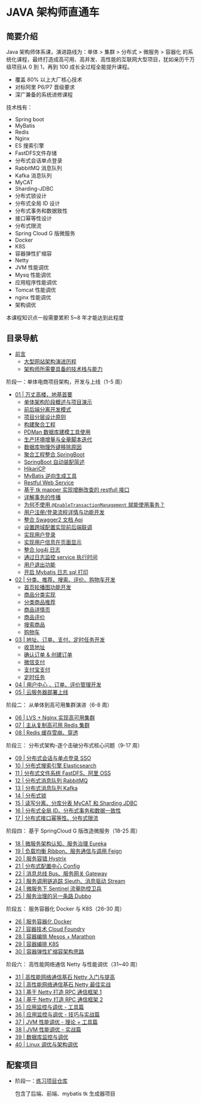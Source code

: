 # JAVA 架构师直通车

## 简要介绍

Java 架构师体系课，演进路线为：单体 > 集群 > 分布式 > 微服务 > 容器化 的系统化课程，最终打造成高可用、高并发、高性能的互联网大型项目，犹如亲历千万级项目从 0 到 1，再到 100 成长全过程全能提升课程。

- 覆盖 80% 以上大厂核心技术
- 对标阿里 P6/P7 晋级要求
- 深广兼备的系统进修课程

技术栈有：

- Spring boot
- MyBatis
- Redis
- Nginx
- ES 搜索引擎
- FastDFS文件存储
- 分布式会话单点登录
- RabbitMQ 消息队列
- Kafka 消息队列
- MyCAT
- Sharding-JDBC
- 分布式锁设计
- 分布式全局 ID 设计
- 分布式事务和数据致性
- 接口幂等性设计
- 分布式限流
- Spring Cloud G 版微服务
- Docker
- K8S
- 容器弹性扩缩容
- Netty
- JVM 性能调优
- Mysq 性能调优
- 应用程序性能调优
- Tomcat 性能调优
- nginx 性能调优
- 架构调优

本课程知识点一般需要累积 5~8 年才能达到此程度

## 目录导航

- [前言](./00/)
    - [大型网站架构演进历程](./00/01.md)
    - [架构师所需要具备的技术栈与能力](./00/02.md)

阶段一：单体电商项目架构，开发与上线（1-5 周）
- [01 | 万丈高楼，地基首要](./01/)
  - [单体架构阶段概述与项目演示](./01/01.md)
  - [前后端分离开发模式](./01/02.md)
  - [项目分层设计原则](./01/03.md)
  - [构建聚合工程](./01/04.md)
  - [PDMan 数据库建模工具使用](./01/05.md)
  - [生产环境增量与全量脚本迭代](./01/06.md)
  - [数据库物理外键移除原因](./01/07.md)
  - [聚合工程整合 SpringBoot](./01/08.md)
  - [SpringBoot 自动装配简述](./01/09.md)
  - [HikariCP](./01/10.md)
  - [MyBatis 逆向生成工具](./01/11.md)
  - [Restful Web Service](./01/12.md)
  - [基于 tk mapper 实现增删改查的 restfull 接口](./01/13.md)
  - [详解事务的传播](./01/14.md)
  - [为何不使用 `@EnableTransactionManagement` 就能使用事务？](./01/15.md)
  - [用户注册/登录流程详情与功能开发](./01/16.md)
  - [整合 Swagger2 文档 Api](./01/17.md)
  - [设置跨域配置实现前后端联调](./01/18.md)
  - [实现用户登录](./01/19.md)
  - [实现用户信息在页面显示](./01/20.md)
  - [整合 log4j 日志](./01/21.md)
  - [通过日志监控 service 执行时间](./01/22.md)
  - [用户退出功能](./01/23.md)
  - [开启 Mybatis 日志 sql 打印](./01/24.md)
- [02 | 分类、推荐、搜索、评价、购物车开发](./02/)
  - [首页轮播图功能开发](./02/01.md)
  - [商品分类实现](./02/02.md)
  - [分类商品推荐](./02/03.md)
  - [商品详情页](./02/04.md)
  - [商品评价](./02/05.md)
  - [搜索商品](./02/06.md)
  - [购物车](./02/07.md)
- [03 | 地址、订单、支付、定时任务开发](./03/)
  - [收货地址](./03/01.md)
  - [确认订单 & 创建订单](./03/02.md)
  - [微信支付](./03/03.md)
  - [支付宝支付](./03/04.md)
  - [定时任务](./03/05.md)
- [04 | 用户中心 、订单、评价管理开发](./04/)
- [05 | 云服务器部署上线](./05/)

阶段二： 从单体到高可用集群演进（6-8 周）

- [06 | LVS + Nginx 实现高可用集群](./06/)
- [07 | 主从复制高可用 Redis 集群](./07/)
- [08 | Redis 缓存雪崩、穿透](./08/)

阶段三： 分布式架构-逐个击破分布式核心问题（9-17 周）

- [09 | 分布式会话与单点登录 SSO](./09/)
- [10 | 分布式搜索引擎 Elasticsearch](./10/)
- [11 | 分布式文件系统 FastDFS、阿里 OSS](./11/)
- [12 | 分布式消息队列 RabbitMQ](./12/)
- [13 | 分布式消息队列 Kafka](./13/)
- [14 | 分布式锁](./14/)
- [15 | 读写分离、分库分表 MyCAT 和 Sharding JDBC](./15/)
- [16 | 分布式全局 ID、分布式事务和数据一致性](./16/)
- [17 | 分布式接口幂等性、分布式限流](./17/)

阶段四： 基于 SpringCloud G 版改造微服务（18-25 周）

- [18 | 微服务架构认知、服务治理 Eureka](./18/)
- [19 | 负载均衡 Ribbon、服务通信与调用 Feign](./19/)
- [20 | 服务容错 Hystrix](./20/)
- [21 | 分布式配置中心 Config](./21/)
- [22 | 消息总线 Bus、服务网关 Gateway](./22/)
- [23 | 服务调用链追踪 Sleuth、消息驱动 Stream](./23/)
- [24 | 微服务下 Sentinel 流量防控卫兵](./24/)
- [25 | 服务治理的另一条路  Dubbo](./25/)

阶段五： 服务容器化 Docker 与 K8S（26-30 周）

- [26 | 服务容器化 Docker](./26/)
- [27 | 容器技术 Cloud Foundry](./27/)
- [28 | 容器编排 Mesos + Marathon](./28/)
- [29 | 容器编排 K8S](./29/)
- [30 | 容器弹性扩缩容架构思路](./30/)

阶段六： 高性能网络通信 Netty 与性能调优（31~40 周）

- [31 | 高性能网络通信基石 Netty 入门与提高](./31/)
- [32 | 高性能网络通信基石 Netty 最佳实战](./32/)
- [33 | 基于 Netty 打造 RPC 通信框架 1](./33/)
- [34 | 基于 Netty 打造 RPC 通信框架 2](./34/)
- [35 | 应用监控与调优 - 工具篇](./35/)
- [36 | 应用监控与调优 - 技巧与实战篇](./36/)
- [37 | JVM 性能调优 - 理论 + 工具篇](./37/)
- [38 | JVM 性能调优 - 实战篇](./38/)
- [39 | 数据库监控与调优](./39/)
- [40 | Linux 调优与架构调优](./40/)

## 配套项目

- 阶段一：[练习项目仓库](https://github.com/zq99299/foodie-dev/)

  包含了后端、前端、mybatis tk 生成器项目

  